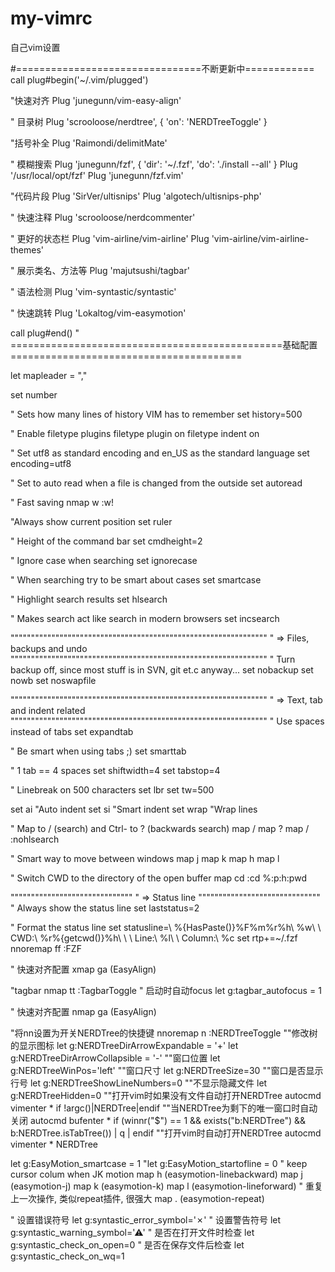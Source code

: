# my-vimrc
自己vim设置

#================================不断更新中============
call plug#begin('~/.vim/plugged')

 "快速对齐
Plug 'junegunn/vim-easy-align'

" 目录树
Plug 'scrooloose/nerdtree', { 'on':  'NERDTreeToggle' }

"括号补全
Plug 'Raimondi/delimitMate'

" 模糊搜索
Plug 'junegunn/fzf', { 'dir': '~/.fzf', 'do': './install --all' }
Plug '/usr/local/opt/fzf'
Plug 'junegunn/fzf.vim'

"代码片段
Plug 'SirVer/ultisnips'
Plug 'algotech/ultisnips-php'

" 快速注释
Plug 'scrooloose/nerdcommenter'

" 更好的状态栏
Plug 'vim-airline/vim-airline' 
Plug 'vim-airline/vim-airline-themes' 

" 展示类名、方法等
Plug 'majutsushi/tagbar' 

" 语法检测
Plug 'vim-syntastic/syntastic'

" 快速跳转
Plug 'Lokaltog/vim-easymotion'

call plug#end()
" ===============================================基础配置========================================

let mapleader = ","

set number

" Sets how many lines of history VIM has to remember
set history=500

" Enable filetype plugins
filetype plugin on
filetype indent on

" Set utf8 as standard encoding and en_US as the standard language
set encoding=utf8

" Set to auto read when a file is changed from the outside
set autoread

" Fast saving
nmap <leader>w :w!<cr>

"Always show current position
set ruler

" Height of the command bar
set cmdheight=2

" Ignore case when searching
set ignorecase

" When searching try to be smart about cases
set smartcase

" Highlight search results
set hlsearch

" Makes search act like search in modern browsers
set incsearch

"""""""""""""""""""""""""""""""""""""""""""""""""""""""""""""""
" => Files, backups and undo
"""""""""""""""""""""""""""""""""""""""""""""""""""""""""""""""
" Turn backup off, since most stuff is in SVN, git et.c anyway...
set nobackup
set nowb
set noswapfile


"""""""""""""""""""""""""""""""""""""""""""""""""""""""""""""""
" => Text, tab and indent related
"""""""""""""""""""""""""""""""""""""""""""""""""""""""""""""""
" Use spaces instead of tabs
set expandtab

" Be smart when using tabs ;)
set smarttab

" 1 tab == 4 spaces
set shiftwidth=4
set tabstop=4

" Linebreak on 500 characters
set lbr
set tw=500

set ai "Auto indent
set si "Smart indent
set wrap "Wrap lines

" Map <Space> to / (search) and Ctrl-<Space> to ? (backwards search)
map <space> /
map <c-space> ?
map <leader>/ :nohlsearch<CR>

" Smart way to move between windows
map <C-j> <C-W>j
map <C-k> <C-W>k
map <C-h> <C-W>h
map <C-l> <C-W>l

" Switch CWD to the directory of the open buffer
map <leader>cd :cd %:p:h<cr>:pwd<cr>

""""""""""""""""""""""""""""""
" => Status line
""""""""""""""""""""""""""""""
" Always show the status line
set laststatus=2

" Format the status line
set statusline=\ %{HasPaste()}%F%m%r%h\ %w\ \ CWD:\ %r%{getcwd()}%h\ \ \ Line:\ %l\ \ Column:\ %c
set rtp+=~/.fzf
nnoremap <leader>ff :FZF<CR>

" 快速对齐配置 
xmap ga <Plug>(EasyAlign)

"tagbar
nmap <leader>tt :TagbarToggle<CR>
" 启动时自动focus
let g:tagbar_autofocus = 1

" 快速对齐配置
nmap ga <Plug>(EasyAlign)

"将nn设置为开关NERDTree的快捷键
nnoremap <leader>n :NERDTreeToggle<CR>
""修改树的显示图标
let g:NERDTreeDirArrowExpandable = '+'
let g:NERDTreeDirArrowCollapsible = '-'
""窗口位置
let g:NERDTreeWinPos='left'
""窗口尺寸
let g:NERDTreeSize=30
""窗口是否显示行号
let g:NERDTreeShowLineNumbers=0
""不显示隐藏文件
let g:NERDTreeHidden=0
""打开vim时如果没有文件自动打开NERDTree
autocmd vimenter * if !argc()|NERDTree|endif
""当NERDTree为剩下的唯一窗口时自动关闭
autocmd bufenter * if (winnr("$") == 1 && exists("b:NERDTree") && b:NERDTree.isTabTree()) | q | endif
""打开vim时自动打开NERDTree
autocmd vimenter * NERDTree


let g:EasyMotion_smartcase = 1
"let g:EasyMotion_startofline = 0 " keep cursor colum when JK motion
map <Leader><leader>h <Plug>(easymotion-linebackward)
map <Leader><Leader>j <Plug>(easymotion-j)
map <Leader><Leader>k <Plug>(easymotion-k)
map <Leader><leader>l <Plug>(easymotion-lineforward)
" 重复上一次操作, 类似repeat插件, 很强大
map <Leader><leader>. <Plug>(easymotion-repeat)

" 设置错误符号
let g:syntastic_error_symbol='✗'
" 设置警告符号
let g:syntastic_warning_symbol='⚠'
" 是否在打开文件时检查
let g:syntastic_check_on_open=0
" 是否在保存文件后检查
let g:syntastic_check_on_wq=1


